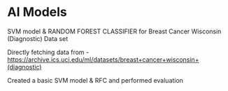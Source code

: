 # AI Models

SVM model & RANDOM FOREST CLASSIFIER for Breast Cancer Wisconsin (Diagnostic) Data set

Directly fetching data from - https://archive.ics.uci.edu/ml/datasets/breast+cancer+wisconsin+(diagnostic)

Created a basic SVM model & RFC and performed evaluation
